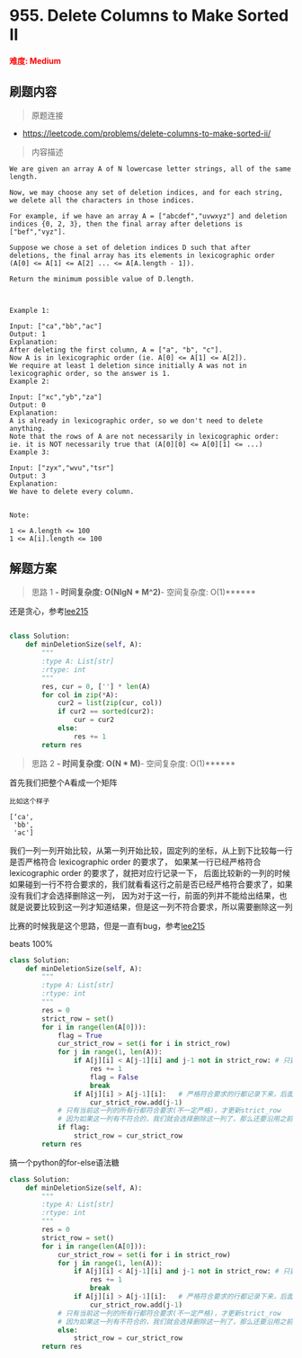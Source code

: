 # 955. Delete Columns to Make Sorted II

**<font color=red>难度: Medium</font>**

## 刷题内容

> 原题连接

* https://leetcode.com/problems/delete-columns-to-make-sorted-ii/

> 内容描述

```
We are given an array A of N lowercase letter strings, all of the same length.

Now, we may choose any set of deletion indices, and for each string, we delete all the characters in those indices.

For example, if we have an array A = ["abcdef","uvwxyz"] and deletion indices {0, 2, 3}, then the final array after deletions is ["bef","vyz"].

Suppose we chose a set of deletion indices D such that after deletions, the final array has its elements in lexicographic order (A[0] <= A[1] <= A[2] ... <= A[A.length - 1]).

Return the minimum possible value of D.length.

 

Example 1:

Input: ["ca","bb","ac"]
Output: 1
Explanation: 
After deleting the first column, A = ["a", "b", "c"].
Now A is in lexicographic order (ie. A[0] <= A[1] <= A[2]).
We require at least 1 deletion since initially A was not in lexicographic order, so the answer is 1.
Example 2:

Input: ["xc","yb","za"]
Output: 0
Explanation: 
A is already in lexicographic order, so we don't need to delete anything.
Note that the rows of A are not necessarily in lexicographic order:
ie. it is NOT necessarily true that (A[0][0] <= A[0][1] <= ...)
Example 3:

Input: ["zyx","wvu","tsr"]
Output: 3
Explanation: 
We have to delete every column.
 

Note:

1 <= A.length <= 100
1 <= A[i].length <= 100
```

## 解题方案

> 思路 1
******- 时间复杂度: O(NlgN * M^2)******- 空间复杂度: O(1)******



还是贪心，参考[lee215](https://leetcode.com/problems/delete-columns-to-make-sorted-ii/discuss/203182/Python-Greedy-Solution)


```python
 
class Solution:
    def minDeletionSize(self, A):
        """
        :type A: List[str]
        :rtype: int
        """
        res, cur = 0, [''] * len(A)
        for col in zip(*A):
            cur2 = list(zip(cur, col))
            if cur2 == sorted(cur2):
                cur = cur2
            else:
                res += 1
        return res
```


> 思路 2
******- 时间复杂度: O(N * M)******- 空间复杂度: O(1)******

首先我们把整个A看成一个矩阵

```
比如这个样子

[‘ca',
 'bb',
 'ac']
```
 



我们一列一列开始比较，从第一列开始比较，固定列的坐标，从上到下比较每一行是否严格符合 lexicographic order 的要求了，
如果某一行已经严格符合 lexicographic order 的要求了，就把对应行记录一下，
后面比较新的一列的时候如果碰到一行不符合要求的，我们就看看这行之前是否已经严格符合要求了，如果没有我们才会选择删除这一列，
因为对于这一行，前面的列并不能给出结果，也就是说要比较到这一列才知道结果，但是这一列不符合要求，所以需要删除这一列

比赛的时候我是这个思路，但是一直有bug，参考[lee215](https://leetcode.com/problems/delete-columns-to-make-sorted-ii/discuss/203182/Python-Greedy-Solution)

beats 100%

```python
class Solution:
    def minDeletionSize(self, A):
        """
        :type A: List[str]
        :rtype: int
        """
        res = 0
        strict_row = set()
        for i in range(len(A[0])):
            flag = True
            cur_strict_row = set(i for i in strict_row)
            for j in range(1, len(A)):
                if A[j][i] < A[j-1][i] and j-1 not in strict_row: # 只要j-1行之前没有严格符合要求，我们都得删除这一列
                    res += 1
                    flag = False
                    break
                if A[j][i] > A[j-1][i]:   # 严格符合要求的行都记录下来，后面就不需要比较了
                    cur_strict_row.add(j-1)
            # 只有当前这一列的所有行都符合要求(不一定严格)，才更新strict_row
            # 因为如果这一列有不符合的，我们就会选择删除这一列了，那么还要沿用之前的列的才更新strict_row
            if flag: 
                strict_row = cur_strict_row
        return res
```



搞一个python的for-else语法糖




```python
class Solution:
    def minDeletionSize(self, A):
        """
        :type A: List[str]
        :rtype: int
        """
        res = 0
        strict_row = set()
        for i in range(len(A[0])):
            cur_strict_row = set(i for i in strict_row)
            for j in range(1, len(A)):
                if A[j][i] < A[j-1][i] and j-1 not in strict_row: # 只要j-1行之前没有严格符合要求，我们都得删除这一列
                    res += 1
                    break
                if A[j][i] > A[j-1][i]:   # 严格符合要求的行都记录下来，后面就不需要比较了
                    cur_strict_row.add(j-1)
            # 只有当前这一列的所有行都符合要求(不一定严格)，才更新strict_row
            # 因为如果这一列有不符合的，我们就会选择删除这一列了，那么还要沿用之前的列的才更新strict_row
            else: 
                strict_row = cur_strict_row
        return res
```
